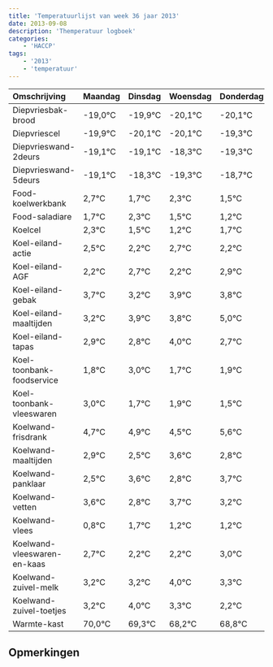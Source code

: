 ```yaml
---
title: 'Temperatuurlijst van week 36 jaar 2013'
date: 2013-09-08
description: 'Themperatuur logboek'
categories:
    - 'HACCP'
tags:
    - '2013'
    - 'temperatuur'
---
```

|Omschrijving|Maandag|Dinsdag|Woensdag|Donderdag|Vrijdag|Zaterdag|Zondag|
|:---|:---|:---|:---|:---|:---|:---|:---|
|Diepvriesbak-brood|-19,0°C|-19,9°C|-20,1°C|-20,1°C|-19,3°C|-20,3°C|-19,7°C|
|Diepvriescel|-19,9°C|-20,1°C|-20,1°C|-19,3°C|-20,3°C|-19,7°C|-20,5°C|
|Diepvrieswand-2deurs|-19,1°C|-19,1°C|-18,3°C|-19,3°C|-18,7°C|-19,5°C|-19,8°C|
|Diepvrieswand-5deurs|-19,1°C|-18,3°C|-19,3°C|-18,7°C|-19,5°C|-19,8°C|-19,3°C|
|Food-koelwerkbank|2,7°C|1,7°C|2,3°C|1,5°C|1,2°C|1,7°C|1,2°C|
|Food-saladiare|1,7°C|2,3°C|1,5°C|1,2°C|1,7°C|1,2°C|1,9°C|
|Koelcel|2,3°C|1,5°C|1,2°C|1,7°C|1,2°C|1,9°C|1,8°C|
|Koel-eiland-actie|2,5°C|2,2°C|2,7°C|2,2°C|2,9°C|2,8°C|4,0°C|
|Koel-eiland-AGF|2,2°C|2,7°C|2,2°C|2,9°C|2,8°C|4,0°C|2,7°C|
|Koel-eiland-gebak|3,7°C|3,2°C|3,9°C|3,8°C|5,0°C|3,7°C|3,9°C|
|Koel-eiland-maaltijden|3,2°C|3,9°C|3,8°C|5,0°C|3,7°C|3,9°C|3,5°C|
|Koel-eiland-tapas|2,9°C|2,8°C|4,0°C|2,7°C|2,9°C|2,5°C|3,6°C|
|Koel-toonbank-foodservice|1,8°C|3,0°C|1,7°C|1,9°C|1,5°C|2,6°C|1,8°C|
|Koel-toonbank-vleeswaren|3,0°C|1,7°C|1,9°C|1,5°C|2,6°C|1,8°C|2,7°C|
|Koelwand-frisdrank|4,7°C|4,9°C|4,5°C|5,6°C|4,8°C|5,7°C|5,2°C|
|Koelwand-maaltijden|2,9°C|2,5°C|3,6°C|2,8°C|3,7°C|3,2°C|3,2°C|
|Koelwand-panklaar|2,5°C|3,6°C|2,8°C|3,7°C|3,2°C|3,2°C|4,0°C|
|Koelwand-vetten|3,6°C|2,8°C|3,7°C|3,2°C|3,2°C|4,0°C|3,3°C|
|Koelwand-vlees|0,8°C|1,7°C|1,2°C|1,2°C|2,0°C|1,3°C|0,2°C|
|Koelwand-vleeswaren-en-kaas|2,7°C|2,2°C|2,2°C|3,0°C|2,3°C|1,2°C|1,8°C|
|Koelwand-zuivel-melk|3,2°C|3,2°C|4,0°C|3,3°C|2,2°C|2,8°C|2,5°C|
|Koelwand-zuivel-toetjes|3,2°C|4,0°C|3,3°C|2,2°C|2,8°C|2,5°C|2,4°C|
|Warmte-kast|70,0°C|69,3°C|68,2°C|68,8°C|68,5°C|68,4°C|69,7°C|

## Opmerkingen


